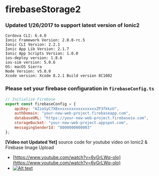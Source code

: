 # firebaseStorage2

### Updated 1/26/2017 to support latest version of Ionic2

```console
Cordova CLI: 6.4.0
Ionic Framework Version: 2.0.0-rc.5
Ionic CLI Version: 2.2.1
Ionic App Lib Version: 2.1.7
Ionic App Scripts Version: 1.0.0
ios-deploy version: 1.8.6
ios-sim version: 5.0.6
OS: macOS Sierra
Node Version: v5.0.0
Xcode version: Xcode 8.2.1 Build version 8C1002
```

### Please set your firebase configuration in `firebaseConfig.ts`
```javascript
// Initialize Firebase
export const firebaseConfig = {
    apiKey: "AIzaSyC7XBxxxxxxxxxxxxxxxxxZP3fkkzU",
    authDomain: "your-new-web-project.firebaseapp.com",
    databaseURL: "https://your-new-web-project.firebaseio.com",
    storageBucket: "your-new-web-project.appspot.com",
    messagingSenderId: "8000000000003"
};
```
**[Video not Updated Yet]** source code for youtube video on Ionic2 &amp; Firebase Image Upload

- [https://www.youtube.com/watch?v=6yGrLWq-oIo](https://www.youtube.com/watch?v=6yGrLWq-oIo)
- [![Alt text](https://img.youtube.com/vi/6yGrLWq-oIo/0.jpg)](https://www.youtube.com/watch?v=6yGrLWq-oIo)

